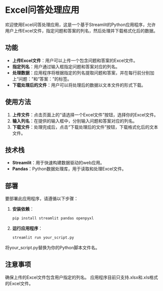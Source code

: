 # Excel问答处理应用

欢迎使用Excel问答处理应用，这是一个基于Streamlit的Python应用程序，允许用户上传Excel文件，指定问题和答案的列名，然后处理并下载格式化后的数据。

## 功能

- **上传Excel文件**：用户可以上传一个包含问题和答案的Excel文件。
- **指定列名**：用户通过输入框指定问题和答案对应的列名。
- **处理数据**：应用程序将根据指定的列名提取问题和答案，并在每行前分别加上“问题：”和“答案：”的标签。
- **下载处理后的文件**：用户可以将处理后的数据以文本文件的形式下载。

## 使用方法

1. **上传文件**：点击页面上的“请选择一个Excel文件”按钮，选择你的Excel文件。
2. **输入列名**：在提供的输入框中，分别输入问题和答案对应的列名。
3. **下载文件**：处理完成后，点击“下载处理后的文件”按钮，下载格式化后的文本文件。

## 技术栈

- **Streamlit**：用于快速构建数据驱动的web应用。
- **Pandas**：Python数据处理库，用于读取和处理Excel文件。

## 部署

要部署此应用程序，请遵循以下步骤：

1. **安装依赖**：
   ```bash
   pip install streamlit pandas openpyxl

2. **运行应用程序**：
   ```bash
   streamlit run your_script.py

将your_script.py替换为你的Python脚本文件名。

## 注意事项
确保上传的Excel文件包含用户指定的列名。
应用程序目前只支持.xlsx和.xls格式的Excel文件。
